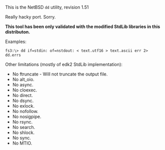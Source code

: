 This is the NetBSD `dd` utility, revision 1.51

Really hacky port. Sorry.

**This tool has been only validated with the modified StdLib libraries in this distributon.**

Examples:

    fs3:\> dd if=stdin: of=nstdout: < text.utf16 > text.ascii err 2> dd.errs

Other limitations (mostly of edk2 StdLib implementation):
- No ftruncate - Will not truncate the output file.
- No alt_oio.
- No async.
- No cloexec.
- No direct.
- No dsync.
- No exlock.
- No nofollow.
- No nosigpipe.
- No rsync.
- No search.
- No shlock.
- No sync.
- No MTIO.
